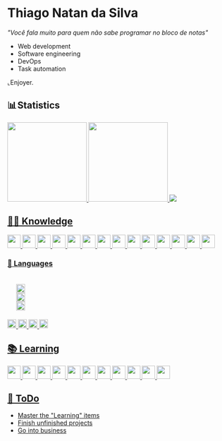 # Thiago Natan da Silva
 _"Você fala muito para quem não sabe programar no bloco de notas"_



- Web development
- Software engineering
- DevOps
- Task automation

⌞Enjoyer.

## 📊 Statistics

<div>
  <a href="https://github.com/oagarian">
  <div style="display: inline_block">
  <img height="180em" src="https://github-readme-stats.vercel.app/api?username=oagarian&show_icons=true&theme=radical&count_private=true"/>
  <img height="180em" src="https://github-readme-stats.vercel.app/api/top-langs/?username=oagarian&theme=radical&layout=compact"/>
  <img src="https://github-profile-trophy.vercel.app/?username=oagarian&theme=darkhub&">
</div>   
</div>
</div> 

## 👨‍🎓 Knowledge

<div style="display: inline_block">
  <img height="30" src="https://img.shields.io/badge/HTML-239120?style=for-the-badge&logo=html5&logoColor=white" />
  <img height="30" src="https://img.shields.io/badge/CSS-239120?&style=for-the-badge&logo=css3&logoColor=white" />
  <img height="30" src="https://img.shields.io/badge/GIT-E44C30?style=for-the-badge&logo=git&logoColor=white"/>
  <img height="30" src="https://img.shields.io/badge/Java-ED8B00?style=for-the-badge&logo=openjdk&logoColor=white" />
  <img height="30" src="https://img.shields.io/badge/Go-00ADD8?style=for-the-badge&logo=go&logoColor=white" />
  <img height="30" src="https://img.shields.io/badge/Flutter-02569B?style=for-the-badge&logo=flutter&logoColor=white" />
  <img height="30" src="https://img.shields.io/badge/Ruby-CC342D?style=for-the-badge&logo=ruby&logoColor=white" />
  <img height="30" src="https://img.shields.io/badge/MySQL-00000F?style=for-the-badge&logo=mysql&logoColor=white" />
  <img height="30" src="https://img.shields.io/badge/PostgreSQL-316192?style=for-the-badge&logo=postgresql&logoColor=white" />
  <img height="30" src="https://img.shields.io/badge/MongoDB-4EA94B?style=for-the-badge&logo=mongodb&logoColor=white" />
  <img height="30" src="https://img.shields.io/badge/Dart-0175C2?style=for-the-badge&logo=dart&logoColor=white" />
  <img height="30" src="https://img.shields.io/badge/GitHub-100000?style=for-the-badge&logo=github&logoColor=white" />
  <img height="30" src="https://img.shields.io/badge/WSL-0a97f5?style=for-the-badge&logo=linux&logoColor=white" />
  <img height="30" src="https://img.shields.io/badge/docker-%230db7ed.svg?style=for-the-badge&logo=docker&logoColor=white" />
</div>

### 🎌 Languages
<div style="display: flex; flex-direction: column; padding: 20px">
 <img height="20" src="https://img.shields.io/badge/Fluent-green"/>
 <img height="20" src="https://img.shields.io/badge/Intermediary-blue"/>
 <img height="20" src="https://img.shields.io/badge/Basic-red"/>
</div>
 

<div style="display: inline_block">
 <img height="20" src="https://img.shields.io/badge/Português-🇧🇷-green?style=flat-square"/>
 <img height="20" src="https://img.shields.io/badge/English-🇺🇸-blue?style=flat-square"/>
 <img height="20" src="https://img.shields.io/badge/Español-🇪🇸-red?style=flat-square"/>
 <img height="20" src="https://img.shields.io/badge/Fench-%F0%9F%87%AB%F0%9F%87%B7-blue?color=red&style=flat-square"/>


</div>

</div>

## 📚 Learning

  
<div style="display: inline_block">
  <img height="30" src="https://img.shields.io/badge/JS-F7DF1E?style=for-the-badge&logo=JS&logoColor=white" />
  <img height="30" src="https://img.shields.io/badge/Kotlin-0095D5?&style=for-the-badge&logo=kotlin&logoColor=white" />
  <img height="30" src="https://img.shields.io/badge/TensorFlow-FF6F00?style=for-the-badge&logo=tensorflow&logoColor=white" />
  <img height="30" src="https://img.shields.io/badge/Ruby_on_Rails-CC0000?style=for-the-badge&logo=ruby-on-rails&logoColor=white" />
  <img height="30" src="https://img.shields.io/badge/dialogflow-FF9800?style=for-the-badge&logo=dialogflow&logoColor=white" />
  <img height="30" src="https://img.shields.io/badge/Amazon_AWS-232F3E?style=for-the-badge&logo=amazon-aws&logoColor=white" />
  <img height="30" src="https://img.shields.io/badge/-GraphQL-E10098?style=for-the-badge&logo=graphql&logoColor=white" />
  <img height="30" src="https://img.shields.io/badge/Oracle-F80000?style=for-the-badge&logo=oracle&logoColor=black" />
  <img height="30" src="https://img.shields.io/badge/Node.js-43853D?style=for-the-badge&logo=node.js&logoColor=white" />
  <img height="30" src="https://img.shields.io/badge/redis-%23DD0031.svg?&style=for-the-badge&logo=redis&logoColor=white" />
  <img height="30" src="https://img.shields.io/badge/Redux-593D88?style=for-the-badge&logo=redux&logoColor=white" />


</div>
  </div>

## 📑 ToDo
<ul>
 <li>Master the "Learning" items</li>
 <li>Finish unfinished projects</li>
 <li>Go into business</li>
</ul>
